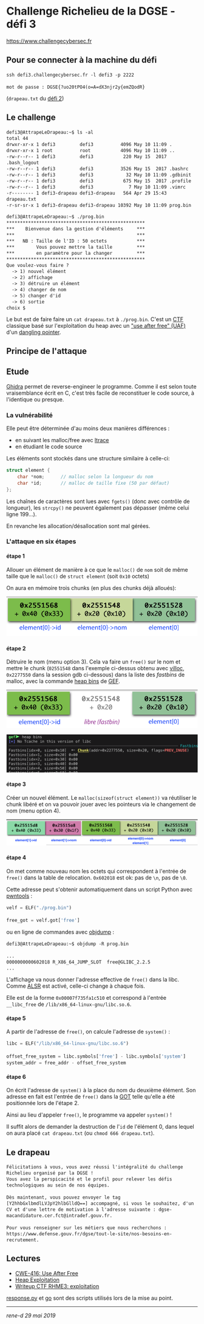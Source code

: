# Challenge Richelieu de la DGSE - défi 3

https://www.challengecybersec.fr

## Pour se connecter à la machine du défi

```
ssh defi3.challengecybersec.fr -l defi3 -p 2222

mot de passe : DGSE{?uo20tPO4(o=A=dX3njr2y{emZQodR}
```
(`drapeau.txt` du [défi 2](../defi2/README.md))

## Le challenge

```
defi3@AttrapeLeDrapeau:~$ ls -al
total 44
drwxr-xr-x 1 defi3         defi3          4096 May 10 11:09 .
drwxr-xr-x 1 root          root           4096 May 10 11:09 ..
-rw-r--r-- 1 defi3         defi3           220 May 15  2017 .bash_logout
-rw-r--r-- 1 defi3         defi3          3526 May 15  2017 .bashrc
-rw-r--r-- 1 defi3         defi3            32 May 10 11:09 .gdbinit
-rw-r--r-- 1 defi3         defi3           675 May 15  2017 .profile
-rw-r--r-- 1 defi3         defi3             7 May 10 11:09 .vimrc
-r-------- 1 defi3-drapeau defi3-drapeau   564 Apr 29 15:43 drapeau.txt
-r-sr-sr-x 1 defi3-drapeau defi3-drapeau 10392 May 10 11:09 prog.bin
```

```
defi3@AttrapeLeDrapeau:~$ ./prog.bin
***************************************************
***    Bienvenue dans la gestion d'éléments     ***
***                                             ***
***   NB : Taille de l'ID : 50 octets           ***
***        Vous pouvez mettre la taille         ***
***        en paramètre pour la changer         ***
***************************************************
Que voulez-vous faire ?
  -> 1) nouvel élément
  -> 2) affichage
  -> 3) détruire un élément
  -> 4) changer de nom
  -> 5) changer d'id
  -> 6) sortie
choix $
```

Le but est de faire faire un `cat drapeau.txt` à `./prog.bin`. C'est un [CTF](https://en.wikipedia.org/wiki/Capture_the_flag#Computer_security) classique basé sur l'exploitation du heap avec un ["use after free" (UAF)](https://cwe.mitre.org/data/definitions/416.html) d'un [dangling pointer](https://en.wikipedia.org/wiki/Dangling_pointer#Security_holes_involving_dangling_pointers).

## Principe de l'attaque

## Etude

[Ghidra](https://ghidra-sre.org) permet de reverse-engineer le programme. Comme il est selon toute vraisemblance écrit en C, c'est très facile de reconstituer le code source, à l'identique ou presque.

### La vulnérabilité

Elle peut être déterminée d'au moins deux manières différences :
* en suivant les malloc/free avec [ltrace](http://linux.die.net/man/1/ltrace)
* en étudiant le code source

Les éléments sont stockés dans une structure similaire à celle-ci:
```C
struct element {
    char *nom;      // malloc selon la longueur du nom
    char *id;       // malloc de taille fixe (50 par défaut)
};
```

Les chaînes de caractères sont lues avec `fgets()` (donc avec contrôle de longueur), les `strcpy()` ne peuvent également pas dépasser (même celui ligne 199...).

En revanche les allocation/désallocation sont mal gérées.

### L'attaque en six étapes

#### étape 1

Allouer un élément de manière à ce que le `malloc()` de `nom` soit de même taille que le `malloc()` de `struct element` (soit `0x10` octets)

On aura en mémoire trois chunks (en plus des chunks déjà alloués):

![chunks](chunks1.png)

#### étape 2

Détruire le nom (menu option 3). Cela va faire un `free()` sur le nom et mettre le chunk (`02551548` dans l'exemple ci-dessus obtenu avec [villoc](https://github.com/wapiflapi/villoc), `0x2277550` dans la session gdb ci-dessous) dans la liste des *fastbins* de malloc, avec la commande [heap bins](https://gef.readthedocs.io/en/latest/commands/heap/) de [GEF](https://github.com/hugsy/gef).

![chunks](chunks2.png)

![chunks](bins.png)

#### étape 3

Créer un nouvel élément. Le `malloc(sizeof(struct element))` va réutiliser le chunk libéré et on va pouvoir jouer avec les pointeurs via le changement de nom (menu option 4).

![chunks](chunks3.png)

#### étape 4

On met comme nouveau nom les octets qui correspondent à l'entrée de `free()` dans la table de relocation. `0x602018` est ok: pas de `\n`, pas de `\0`.

Cette adresse peut s'obtenir automatiquement dans un script Python avec [pwntools](https://github.com/Gallopsled/pwntools#readme) :
```python
velf = ELF("./prog.bin")

free_got = velf.got['free']
```
ou en ligne de commandes avec [objdump](https://linux.die.net/man/1/objdump) :
```
defi3@AttrapeLeDrapeau:~$ objdump -R prog.bin

...
0000000000602018 R_X86_64_JUMP_SLOT  free@GLIBC_2.2.5
...
```

L'affichage va nous donner l'adresse effective de `free()` dans la libc. Comme [ALSR](https://fr.wikipedia.org/wiki/Address_space_layout_randomization) est activé, celle-ci change à chaque fois.

Elle est de la forme `0x00007f735fa1c510` et correspond à l'entrée `__libc_free` de `/lib/x86_64-linux-gnu/libc.so.6`.

#### étape 5

A partir de l'adresse de `free()`, on calcule l'adresse de `system()` :
```python
libc = ELF("/lib/x86_64-linux-gnu/libc.so.6")

offset_free_system = libc.symbols['free'] - libc.symbols['system']
system_addr = free_addr - offset_free_system
```

#### étape 6

On écrit l'adresse de `system()` à la place du nom du deuxième élément. Son adresse en fait est l'entrée de `free()` dans la [GOT](https://en.wikipedia.org/wiki/Global_Offset_Table) telle qu'elle a été positionnée lors de l'étape 2.

Ainsi au lieu d'appeler `free()`, le programme va appeler `system()` !

Il suffit alors de demander la destruction de l'`id` de l'élément 0, dans lequel on aura placé `cat drapeau.txt` (ou `chmod 666 drapeau.txt`).

## Le drapeau

```
Félicitations à vous, vous avez réussi l'intégralité du challenge Richelieu organisé par la DGSE !
Vous avez la perspicacité et le profil pour relever les défis technologiques au sein de nos équipes.

Dès maintenant, vous pouvez envoyer le tag [Y2hhbGxlbmdlLVJpY2hlbGlldQ==] accompagné, si vous le souhaitez, d'un CV et d'une lettre de motivation à l'adresse suivante : dgse-macandidature.cer.fct@intradef.gouv.fr.

Pour vous renseigner sur les métiers que nous recherchons : https://www.defense.gouv.fr/dgse/tout-le-site/nos-besoins-en-recrutement.
```

## Lectures

* [CWE-416: Use After Free](https://cwe.mitre.org/data/definitions/416.html)
* [Heap Exploitation](https://heap-exploitation.dhavalkapil.com)
* [Writeup CTF RHME3: exploitation](https://ktln2.org/2017/08/31/rhme3-exploitation-writeup/)

[response.py](response.py) et [go](go) sont des scripts utilisés lors de la mise au point.

---
*rene-d 29 mai 2019*
